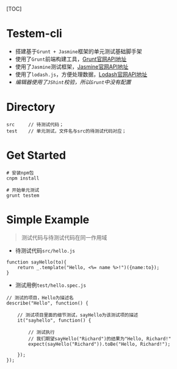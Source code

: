 [TOC]

# Testem-cli

 - 搭建基于`Grunt + Jasmine`框架的单元测试基础脚手架
 - 使用了`Grunt`前端构建工具，[Grunt官网API地址](http://www.gruntjs.net/)
 - 使用了`Jasmine`测试框架，[Jasmine官网API地址](https://jasmine.github.io/index.html)
 - 使用了`lodash.js`，方便处理数据，[Lodash官网API地址](https://lodash.com/)
 - *编辑器使用了`JShint`校验，所以`Grunt`中没有配置*

# Directory

```
src     // 待测试代码；
test    // 单元测试，文件名与src的待测试代码对应；
```

# Get Started

```
# 安装npm包
cnpm install

# 开始单元测试
grunt testem
```

# Simple Example

> 测试代码与待测试代码在同一作用域

 - 待测试代码`src/hello.js`

```
function sayHello(to){
    return _.template("Hello, <%= name %>!")({name:to});
}
```

 - 测试用例`test/hello.spec.js`
```
// 测试的项目，Hello为描述名
describe("Hello", function() {

    // 测试项目里面的细节测试，sayHello为该测试项的描述
    it("sayhello", function() {

        // 测试执行
        // 我们期望sayHello("Richard")的结果为"Hello, Richard!"
        expect(sayHello("Richard")).toBe("Hello, Richard!");

    });
});
```